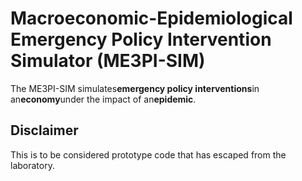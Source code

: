 # Macroeconomic-Epidemiological Emergency Policy Intervention Simulator (ME3PI-SIM)

The ME3PI-SIM simulates**emergency policy interventions**in an**economy**under the impact of an**epidemic**.

## Disclaimer
This is to be considered prototype code that has escaped from the laboratory.

